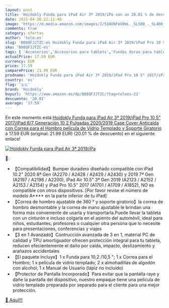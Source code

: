 ```yaml
---
layout: post
title: 'Hoidokly Funda para iPad Air 3ª 2019/iPa con un 20.01 % de descuento'
date: 2021-04-20 22:11:40
image: 'https://m.media-amazon.com/images/I/51HONFeG9mL._SL500_._SL400_.jpg'
comments: true
category: ofertas
author: 'tole.es'
slug: 'B08QFJJTZC-es Hoidokly Funda para iPad Air 3ª 2019/iPad Pro 10 5"...'
sku: 'B08QFJJTZC-es'
tags: [ 'Accesorios','Accesorios para tablets','Fundas duras para tablets','Fundas para tablets','Informática','hoidokly','ipad', ]
actualPrice: 17.59 EUR
currency: EUR
price: 17.59
comparePrice: 21.99 EUR
prodname: 'Hoidokly Funda para iPad Air 3ª 2019/iPad Pro 10 5" 2017/iPad 8/7 Generación 10 2 Pulgadas 2020/2019  Case Cover Anticaída con Correa para el Hombro  película de Vidrio Templado y Soporte Giratorio'
country: 'es'
flag: '🇪🇸'
brand: 'Hoidokly'
buyurl: 'https://www.amazon.es/dp/B08QFJJTZC/?tag=tolees-21'
descuento: '20.01'
average: '17.59'
---
```


En este momento está [Hoidokly Funda para iPad Air 3ª 2019/iPad Pro 10 5" 2017/iPad 8/7 Generación 10 2 Pulgadas 2020/2019  Case Cover Anticaída con Correa para el Hombro  película de Vidrio Templado y Soporte Giratorio](https://www.amazon.es/dp/B08QFJJTZC/?tag=tolees-21) a 17.59 EUR (original: 21.99 EUR) (20.01 %  de descuento) en el siguiente enlace!

[![Hoidokly Funda para iPad Air 3ª 2019/iPa](https://m.media-amazon.com/images/I/51HONFeG9mL._SL500_._SL400_.jpg)](https://www.amazon.es/dp/B08QFJJTZC/?tag=tolees-21)

🔎:

- 【Compatibilidad】Bumper duradero diseñado compatible con iPad 10.2" 2020 8ª Gen (A2270 / A2428 / A2429 / A2430) y 2019 7ª Gen (A2197 / A2198 / A2200), iPad Air 10.5" 3ª Gen 2019 (A2123 / A2152 / A2153 / A2154) y iPad Pro 10.5" 2017 (A1701 / A1709 / A1852), NO es compatible con otros dispositivos. [Por favor revise el número de modelo A**** en la parte inferior de tu iPad]
- 【Correa de hombro ajustable de 360 ​​° y soporte giratorio】la correa de hombro desmontable y la correa de mano ajustable le brindan una forma más conveniente de usarla y transportarla.Puede llevar la tableta con un cinturón e incluso colgarla en el asiento del automóvil, ideal para niños, estudiantes, profesores o cualquier otra persona que lo necesite para presentaciones, conferencias y viajes
- 【3 en 1 Avanzado】Contrucción avanzada de 3 en 1, material PC de calidad y TPU amortiguador ofrecen protección integral para tu tableta, reducen efecientemente el daño por caída, impacto, deslizamiento y arañazos accidentales
- 【El paquete incluye】1 x Funda para 10,2 /10,5 "; 1 x Correa para el Hombro; 1 x película de vidrio templado; 2 x almohadillas de algodón con alcohol; 1 x Manual de Usuario (lápiz no incluido)
- 【Protector de Pantalla Incorporado】Para evitar que la pantalla raye y dañe la pantalla del dispositivo, nuestro empaque tiene una película de vidrio templado preparada por separado para el cliente para una mejor protección.

[🛒 Aquí!!!](https://www.amazon.es/dp/B08QFJJTZC/?tag=tolees-21)
